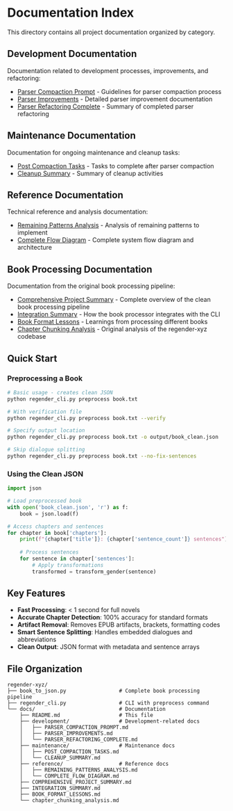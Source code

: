 # Documentation Index

This directory contains all project documentation organized by category.

## Development Documentation

Documentation related to development processes, improvements, and refactoring:

- [Parser Compaction Prompt](development/PARSER_COMPACTION_PROMPT.md) - Guidelines for parser compaction process
- [Parser Improvements](development/PARSER_IMPROVEMENTS.md) - Detailed parser improvement documentation
- [Parser Refactoring Complete](development/PARSER_REFACTORING_COMPLETE.md) - Summary of completed parser refactoring

## Maintenance Documentation

Documentation for ongoing maintenance and cleanup tasks:

- [Post Compaction Tasks](maintenance/POST_COMPACTION_TASKS.md) - Tasks to complete after parser compaction
- [Cleanup Summary](maintenance/CLEANUP_SUMMARY.md) - Summary of cleanup activities

## Reference Documentation

Technical reference and analysis documentation:

- [Remaining Patterns Analysis](reference/REMAINING_PATTERNS_ANALYSIS.md) - Analysis of remaining patterns to implement
- [Complete Flow Diagram](reference/COMPLETE_FLOW_DIAGRAM.md) - Complete system flow diagram and architecture

## Book Processing Documentation

Documentation from the original book processing pipeline:

- [Comprehensive Project Summary](COMPREHENSIVE_PROJECT_SUMMARY.md) - Complete overview of the clean book processing pipeline
- [Integration Summary](INTEGRATION_SUMMARY.md) - How the book processor integrates with the CLI
- [Book Format Lessons](BOOK_FORMAT_LESSONS.md) - Learnings from processing different books
- [Chapter Chunking Analysis](chapter_chunking_analysis.md) - Original analysis of the regender-xyz codebase

## Quick Start

### Preprocessing a Book

```bash
# Basic usage - creates clean JSON
python regender_cli.py preprocess book.txt

# With verification file
python regender_cli.py preprocess book.txt --verify

# Specify output location
python regender_cli.py preprocess book.txt -o output/book_clean.json

# Skip dialogue splitting
python regender_cli.py preprocess book.txt --no-fix-sentences
```

### Using the Clean JSON

```python
import json

# Load preprocessed book
with open('book_clean.json', 'r') as f:
    book = json.load(f)

# Access chapters and sentences
for chapter in book['chapters']:
    print(f"{chapter['title']}: {chapter['sentence_count']} sentences")
    
    # Process sentences
    for sentence in chapter['sentences']:
        # Apply transformations
        transformed = transform_gender(sentence)
```

## Key Features

- **Fast Processing**: < 1 second for full novels
- **Accurate Chapter Detection**: 100% accuracy for standard formats
- **Artifact Removal**: Removes EPUB artifacts, brackets, formatting codes
- **Smart Sentence Splitting**: Handles embedded dialogues and abbreviations
- **Clean Output**: JSON format with metadata and sentence arrays

## File Organization

```
regender-xyz/
├── book_to_json.py                 # Complete book processing pipeline
├── regender_cli.py                 # CLI with preprocess command
└── docs/                           # Documentation
    ├── README.md                   # This file
    ├── development/                # Development-related docs
    │   ├── PARSER_COMPACTION_PROMPT.md
    │   ├── PARSER_IMPROVEMENTS.md
    │   └── PARSER_REFACTORING_COMPLETE.md
    ├── maintenance/                # Maintenance docs
    │   ├── POST_COMPACTION_TASKS.md
    │   └── CLEANUP_SUMMARY.md
    ├── reference/                  # Reference docs
    │   ├── REMAINING_PATTERNS_ANALYSIS.md
    │   └── COMPLETE_FLOW_DIAGRAM.md
    ├── COMPREHENSIVE_PROJECT_SUMMARY.md
    ├── INTEGRATION_SUMMARY.md
    ├── BOOK_FORMAT_LESSONS.md
    └── chapter_chunking_analysis.md
```